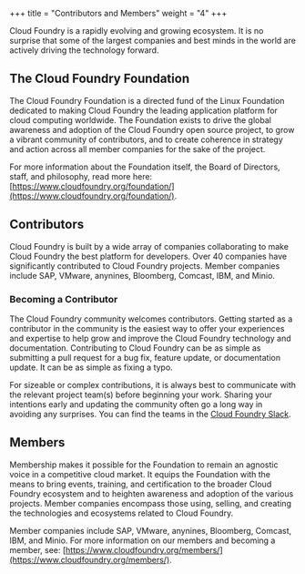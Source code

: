+++
title = "Contributors and Members"
weight = "4"
+++


Cloud Foundry is a rapidly evolving and growing ecosystem. It is no surprise that some of the largest companies and best minds in the world are actively driving the technology forward.

## The Cloud Foundry Foundation

The Cloud Foundry Foundation is a directed fund of the Linux Foundation dedicated to making Cloud Foundry the leading application platform for cloud computing worldwide.  The Foundation exists to drive the global awareness and adoption of the Cloud Foundry open source project, to grow a vibrant community of contributors, and to create coherence in strategy and action across all member companies for the sake of the project. 

For more information about the Foundation itself, the Board of Directors, staff, and philosophy, read more here: [https://www.cloudfoundry.org/foundation/](https://www.cloudfoundry.org/foundation/).

## Contributors

Cloud Foundry is built by a wide array of companies collaborating to make Cloud Foundry the best platform for developers. Over 40 companies have significantly contributed to Cloud Foundry projects. Member companies include SAP, VMware, anynines, Bloomberg, Comcast, IBM, and Minio. 

### Becoming a Contributor

The Cloud Foundry community welcomes contributors. Getting started as a contributor in the community is the easiest way to offer your experiences and expertise to help grow and improve the Cloud Foundry technology and documentation. Contributing to Cloud Foundry can be as simple as submitting a pull request for a bug fix, feature update, or documentation update. It can be as simple as fixing a typo.

For sizeable or complex contributions, it is always best to communicate with the relevant project team(s) before beginning your work. Sharing your intentions early and updating the community often go a long way in avoiding any surprises. You can find the teams in the [Cloud Foundry Slack](https://slack.cloudfoundry.org/).

## Members

Membership makes it possible for the Foundation to remain an agnostic voice in a competitive cloud market. It equips the Foundation with the means to bring events, training, and certification to the broader Cloud Foundry ecosystem and to heighten awareness and adoption of the various projects. Member companies encompass those using, selling, and creating the technologies and ecosystems related to Cloud Foundry.

Member companies include SAP, VMware, anynines, Bloomberg, Comcast, IBM, and Minio. For more information on our members and becoming a member, see: [https://www.cloudfoundry.org/members/](https://www.cloudfoundry.org/members/).
